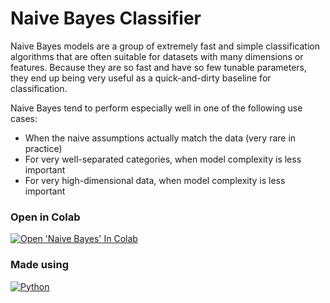 # Naive Bayes Classifier

Naive Bayes models are a group of extremely fast and simple classification algorithms that are often suitable for datasets with many dimensions or features. Because they are so fast and have so few tunable parameters, they end up being very useful as a quick-and-dirty baseline for classification.

Naive Bayes tend to perform especially well in one of the following use cases:

- When the naive assumptions actually match the data (very rare in practice)
- For very well-separated categories, when model complexity is less important
- For very high-dimensional data, when model complexity is less important



### Open in Colab

[![Open 'Naive Bayes' In Colab](https://colab.research.google.com/assets/colab-badge.svg)](https://colab.research.google.com/github/ginobaltazar7/66daysofdata/blob/master/Naive%20Bayes%20Classifier/NaiveBayes.ipynb)


### Made using 
[![Python](https://img.shields.io/badge/python%20-%2314354C.svg?&style=for-the-badge&logo=python&logoColor=white)](https://www.python.org/)



